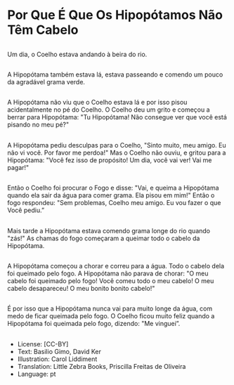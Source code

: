 # Por Que É Que Os Hipopótamos Não Têm Cabelo

##
Um dia, o Coelho estava andando à beira do rio.

##
A Hipopótama também estava lá, estava passeando e comendo um pouco da agradável grama verde.

##
A Hipopótama não viu que o Coelho estava lá e por isso pisou acidentalmente no pé do Coelho. O Coelho deu um grito e começou a berrar para Hipopótama: "Tu Hipopótama! Não consegue ver que você está pisando no meu pé?"

##
A Hipopótama pediu desculpas para o Coelho, "Sinto muito, meu amigo. Eu não vi você. Por favor me perdoa!"
Mas o Coelho não ouviu, e gritou para a Hipopótama: "Você fez
isso de propósito! Um dia, você vai ver! Vai me pagar!"

##
Então o Coelho foi procurar o Fogo e disse: "Vai, e queima a Hipopótama quando ela sair da água para comer grama. Ela pisou em mim!"
Então o fogo respondeu: "Sem problemas, Coelho meu amigo. Eu vou fazer o que Você pediu.”

##
Mais tarde a Hipopótama estava comendo grama longe do rio quando "zás!" As chamas do fogo começaram a queimar todo o cabelo da Hipopótama.

##
A Hipopótama começou a chorar e correu para a água.
Todo o cabelo dela foi queimado pelo fogo.
A Hipopótama não parava de chorar: "O meu cabelo foi queimado pelo fogo! 
Você comeu todo o meu cabelo!
O meu cabelo desapareceu! O meu bonito bonito cabelo!"

##
É por isso que a Hipopótama nunca vai para muito longe da água, com medo de ficar queimada pelo fogo. O Coelho ficou muito feliz quando a Hipopótama foi queimada pelo fogo, dizendo: "Me vinguei”.

##
* License: [CC-BY]
* Text: Basilio Gimo, David Ker
* Illustration: Carol Liddiment
* Translation: Little Zebra Books, Priscilla Freitas de Oliveira
* Language: pt
